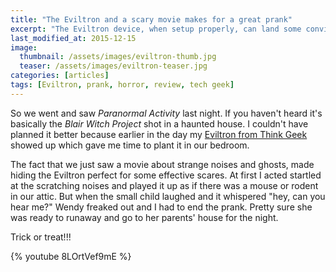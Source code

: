 ```yaml
---
title: "The Eviltron and a scary movie makes for a great prank"
excerpt: "The Eviltron device, when setup properly, can land some convincing scares."
last_modified_at: 2015-12-15
image: 
  thumbnail: /assets/images/eviltron-thumb.jpg
  teaser: /assets/images/eviltron-teaser.jpg
categories: [articles]
tags: [Eviltron, prank, horror, review, tech geek]
---
```


So we went and saw *Paranormal Activity* last night. If you haven't heard it's basically the *Blair Witch Project* shot in a haunted house. I couldn't have planned it better because earlier in the day my [Eviltron from Think Geek](http://www.thinkgeek.com/gadgets/electronic/c427/) showed up which gave me time to plant it in our bedroom.

The fact that we just saw a movie about strange noises and ghosts, made hiding the Eviltron perfect for some effective scares. At first I acted startled at the scratching noises and played it up as if there was a mouse or rodent in our attic. But when the small child laughed and it whispered "hey, can you hear me?" Wendy freaked out and I had to end the prank. Pretty sure she was ready to runaway and go to her parents' house for the night.

Trick or treat!!!

{% youtube 8LOrtVef9mE %}
